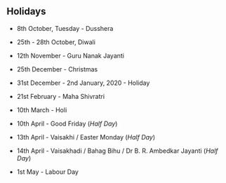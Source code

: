 ## Holidays

- 8th October, Tuesday - Dusshera
- 25th - 28th October, Diwali
- 12th November - Guru Nanak Jayanti
- 25th December - Christmas
- 31st December - 2nd January, 2020 - Holiday


- 21st February - Maha Shivratri
- 10th March - Holi
- 10th April - Good Friday (*Half Day*)
- 13th April - Vaisakhi / Easter Monday (*Half Day*)
- 14th April - Vaisakhadi / Bahag Bihu / Dr B. R. Ambedkar Jayanti (*Half Day*)
- 1st May - Labour Day


